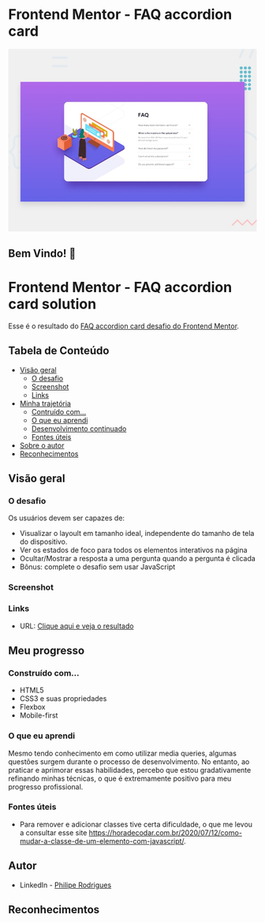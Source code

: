 # Frontend Mentor - FAQ accordion card

![Design preview for the FAQ accordion card coding challenge](./design/desktop-preview.jpg)

## Bem Vindo! 👋

# Frontend Mentor - FAQ accordion card solution

Esse é o resultado do [FAQ accordion card desafio do Frontend Mentor](https://www.frontendmentor.io/challenges/faq-accordion-card-XlyjD0Oam).

## Tabela de Conteúdo

- [Visão geral](#overview)
  - [O desafio](#the-challenge)
  - [Screenshot](#screenshot)
  - [Links](#links)
- [Minha trajetória](#my-process)
  - [Contruído com...](#built-with)
  - [O que eu aprendi](#what-i-learned)
  - [Desenvolvimento continuado](#continued-development)
  - [Fontes úteis](#useful-resources)
- [Sobre o autor](#author)
- [Reconhecimentos](#acknowledgments)



## Visão geral

### O desafio

Os usuários devem ser capazes de:

- Visualizar o layoult em tamanho ideal, independente do tamanho de tela do dispositivo.
- Ver os estados de foco para todos os elementos interativos na página
- Ocultar/Mostrar a resposta a uma pergunta quando a pergunta é clicada
- Bônus: complete o desafio sem usar JavaScript

### Screenshot

### Links

- URL: [Clique aqui e veja o resultado](https://3-column-preview-card-component-red-two.vercel.app/)

## Meu progresso

### Construído com...

- HTML5
- CSS3 e suas propriedades
- Flexbox
- Mobile-first

### O que eu aprendi

Mesmo tendo conhecimento em como utilizar media queries, algumas questões surgem durante o processo de desenvolvimento. No entanto, ao praticar e aprimorar essas habilidades, percebo que estou gradativamente refinando minhas técnicas, o que é extremamente positivo para meu progresso profissional.

### Fontes úteis
- Para remover e adicionar classes tive certa dificuldade, o que me levou a consultar esse site https://horadecodar.com.br/2020/07/12/como-mudar-a-classe-de-um-elemento-com-javascript/.


## Autor

- LinkedIn - [Philipe Rodrigues](https://www.linkedin.com/in/philipe-rodrigues-3b3884226/)

## Reconhecimentos